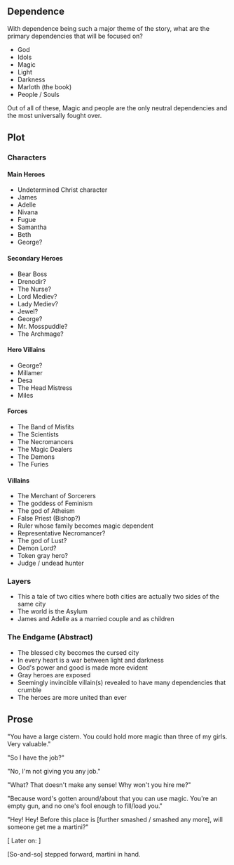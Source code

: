 ## Dependence

With dependence being such a major theme of the story, what are the primary dependencies that will be focused on?

* God
* Idols
* Magic
* Light
* Darkness
* Marloth (the book)
* People / Souls

Out of all of these, Magic and people are the only neutral dependencies and the most universally fought over.

## Plot

### Characters

#### Main Heroes

* Undetermined Christ character
* James
* Adelle
* Nivana
* Fugue
* Samantha
* Beth
* George?

#### Secondary Heroes

* Bear Boss
* Drenodir?
* The Nurse?
* Lord Mediev?
* Lady Mediev?
* Jewel?
* George?
* Mr. Mosspuddle?
* The Archmage?

#### Hero Villains

* George?
* Millamer
* Desa
* The Head Mistress
* Miles

#### Forces

* The Band of Misfits
* The Scientists
* The Necromancers
* The Magic Dealers
* The Demons
* The Furies

#### Villains

* The Merchant of Sorcerers
* The goddess of Feminism
* The god of Atheism
* False Priest (Bishop?)
* Ruler whose family becomes magic dependent
* Representative Necromancer?
* The god of Lust?
* Demon Lord?
* Token gray hero?
* Judge / undead hunter

### Layers

* This a tale of two cities where both cities are actually two sides of the same city
* The world is the Asylum
* James and Adelle as a married couple and as children

### The Endgame (Abstract)

* The blessed city becomes the cursed city
* In every heart is a war between light and darkness
* God's power and good is made more evident
* Gray heroes are exposed
* Seemingly invincible villain(s) revealed to have many dependencies that crumble
* The heroes are more united than ever

## Prose

"You have a large cistern.  You could hold more magic than three of my girls.  Very valuable."

"So I have the job?"

"No, I'm not giving you any job."

"What?  That doesn't make any sense!  Why won't you hire me?"

"Because word's gotten around/about that you can use magic.  You're an empty gun, and no one's fool enough to fill/load you."



"Hey!  Hey!  Before this place is [further smashed / smashed any more], will someone get me a martini?"

[ Later on: ]

[So-and-so] stepped forward, martini in hand.